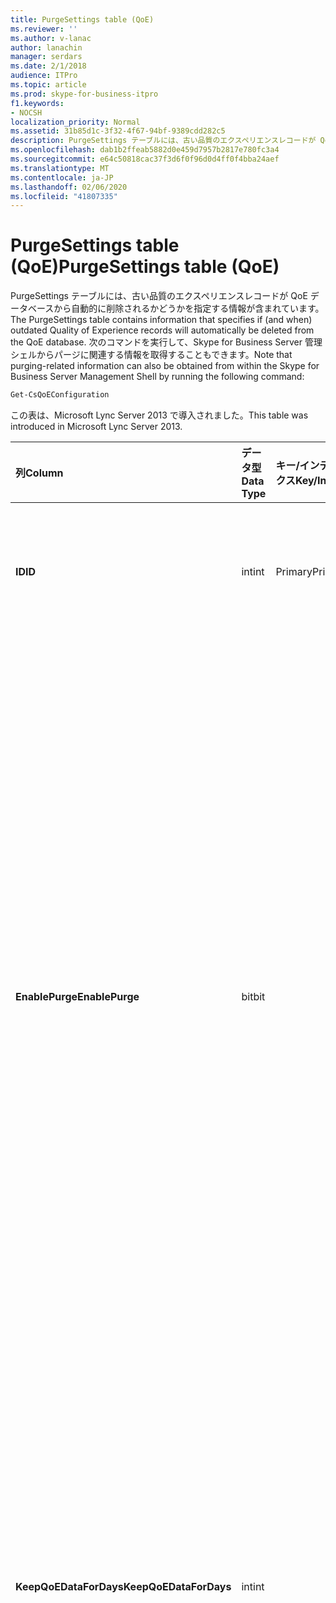 ```yaml
---
title: PurgeSettings table (QoE)
ms.reviewer: ''
ms.author: v-lanac
author: lanachin
manager: serdars
ms.date: 2/1/2018
audience: ITPro
ms.topic: article
ms.prod: skype-for-business-itpro
f1.keywords:
- NOCSH
localization_priority: Normal
ms.assetid: 31b85d1c-3f32-4f67-94bf-9389cdd282c5
description: PurgeSettings テーブルには、古い品質のエクスペリエンスレコードが QoE データベースから自動的に削除されるかどうかを指定する情報が含まれています。 次のコマンドを実行して、Skype for Business Server 管理シェルからパージに関連する情報を取得することもできます。
ms.openlocfilehash: dab1b2ffeab5882d0e459d7957b2817e780fc3a4
ms.sourcegitcommit: e64c50818cac37f3d6f0f96d0d4ff0f4bba24aef
ms.translationtype: MT
ms.contentlocale: ja-JP
ms.lasthandoff: 02/06/2020
ms.locfileid: "41807335"
---
```

# <a name="purgesettings-table-qoe"></a><span data-ttu-id="425b5-104">PurgeSettings table (QoE)</span><span class="sxs-lookup"><span data-stu-id="425b5-104">PurgeSettings table (QoE)</span></span>
 
<span data-ttu-id="425b5-105">PurgeSettings テーブルには、古い品質のエクスペリエンスレコードが QoE データベースから自動的に削除されるかどうかを指定する情報が含まれています。</span><span class="sxs-lookup"><span data-stu-id="425b5-105">The PurgeSettings table contains information that specifies if (and when) outdated Quality of Experience records will automatically be deleted from the QoE database.</span></span> <span data-ttu-id="425b5-106">次のコマンドを実行して、Skype for Business Server 管理シェルからパージに関連する情報を取得することもできます。</span><span class="sxs-lookup"><span data-stu-id="425b5-106">Note that purging-related information can also be obtained from within the Skype for Business Server Management Shell by running the following command:</span></span>
  
```PowerShell
Get-CsQoEConfiguration
```

<span data-ttu-id="425b5-107">この表は、Microsoft Lync Server 2013 で導入されました。</span><span class="sxs-lookup"><span data-stu-id="425b5-107">This table was introduced in Microsoft Lync Server 2013.</span></span>
  
|<span data-ttu-id="425b5-108">**列**</span><span class="sxs-lookup"><span data-stu-id="425b5-108">**Column**</span></span>|<span data-ttu-id="425b5-109">**データ型**</span><span class="sxs-lookup"><span data-stu-id="425b5-109">**Data Type**</span></span>|<span data-ttu-id="425b5-110">**キー/インデックス**</span><span class="sxs-lookup"><span data-stu-id="425b5-110">**Key/Index**</span></span>|<span data-ttu-id="425b5-111">**詳細**</span><span class="sxs-lookup"><span data-stu-id="425b5-111">**Details**</span></span>|
|:-----|:-----|:-----|:-----|
|<span data-ttu-id="425b5-112">**ID**</span><span class="sxs-lookup"><span data-stu-id="425b5-112">**ID**</span></span> <br/> |<span data-ttu-id="425b5-113">int</span><span class="sxs-lookup"><span data-stu-id="425b5-113">int</span></span>  <br/> |<span data-ttu-id="425b5-114">Primary</span><span class="sxs-lookup"><span data-stu-id="425b5-114">Primary</span></span>  <br/> |<span data-ttu-id="425b5-115">QoE の消去設定のコレクションの一意の識別子です。</span><span class="sxs-lookup"><span data-stu-id="425b5-115">Unique identifier for the collection of QoE purge settings.</span></span>  <br/> |
|<span data-ttu-id="425b5-116">**EnablePurge**</span><span class="sxs-lookup"><span data-stu-id="425b5-116">**EnablePurge**</span></span> <br/> |<span data-ttu-id="425b5-117">bit</span><span class="sxs-lookup"><span data-stu-id="425b5-117">bit</span></span>  <br/> ||<span data-ttu-id="425b5-118">True (1) に設定すると、Microsoft Lync Server 2013 は、古いレコードを QoE データベースから定期的に削除します。</span><span class="sxs-lookup"><span data-stu-id="425b5-118">When set to True (1) Microsoft Lync Server 2013 will periodically purge outdated records from the QoE database.</span></span> <span data-ttu-id="425b5-119">パージは、PurgeHour 設定によって指定されたサントメで毎日行われます。</span><span class="sxs-lookup"><span data-stu-id="425b5-119">Purging will take place each day at the tome specified by the PurgeHour setting.</span></span> <span data-ttu-id="425b5-120">False (0) に設定すると、レコードはデータベースから自動的に削除されません。</span><span class="sxs-lookup"><span data-stu-id="425b5-120">If set to False (0) then records will not be automatically purged from the database.</span></span> <span data-ttu-id="425b5-121">既定値は True です。</span><span class="sxs-lookup"><span data-stu-id="425b5-121">The default value is True.</span></span>  <br/> |
|<span data-ttu-id="425b5-122">**KeepQoEDataForDays**</span><span class="sxs-lookup"><span data-stu-id="425b5-122">**KeepQoEDataForDays**</span></span> <br/> |<span data-ttu-id="425b5-123">int</span><span class="sxs-lookup"><span data-stu-id="425b5-123">int</span></span>  <br/> ||<span data-ttu-id="425b5-124">データベースから削除される QoE レコード (日数) を指定します。 [削除] が有効になっていると、この値よりも古い QoE レコードはデータベースから削除されます。</span><span class="sxs-lookup"><span data-stu-id="425b5-124">Specifies the age of QoE records (in days) that will be purged from the database: if purging is enabled, QoE records older than this value will be removed from the database.</span></span> <span data-ttu-id="425b5-125">既定値は60日です。</span><span class="sxs-lookup"><span data-stu-id="425b5-125">The default value is 60 days.</span></span>  <br/> |
|<span data-ttu-id="425b5-126">**PurgeHour**</span><span class="sxs-lookup"><span data-stu-id="425b5-126">**PurgeHour**</span></span> <br/> |<span data-ttu-id="425b5-127">int</span><span class="sxs-lookup"><span data-stu-id="425b5-127">int</span></span>  <br/> ||<span data-ttu-id="425b5-128">データベースの消去が行われるローカル時刻を指定します。</span><span class="sxs-lookup"><span data-stu-id="425b5-128">Specifies the local time of day when database purging will take place.</span></span> <span data-ttu-id="425b5-129">時刻は24時間制を使用して指定します。0は午前0時 (12:00 AM)、23は 11:00 PM を表します。</span><span class="sxs-lookup"><span data-stu-id="425b5-129">The time of day is specified using a 24-hour clock, with 0 representing midnight (12:00 AM) and 23 representing 11:00 PM.</span></span> <span data-ttu-id="425b5-130">時刻を指定できるのは1日の時間のみです。10の値 (10:00 AM) は許可されていますが、10.5 の 10:30 (10:30 AM を示す) は使用できません。</span><span class="sxs-lookup"><span data-stu-id="425b5-130">Note that you can only specify the hour of the day: a value of 10 (indicating 10:00 AM) is allowed, but a value of 10:30 of 10.5 (indicating 10:30 AM) is not allowed.</span></span> <span data-ttu-id="425b5-131">既定値は 1 (1:00 AM) です。</span><span class="sxs-lookup"><span data-stu-id="425b5-131">The default value is 1 (1:00 AM).</span></span> <span data-ttu-id="425b5-132">データベースの消去が行われるローカル時刻を指定します。</span><span class="sxs-lookup"><span data-stu-id="425b5-132">Specifies the local time of day when database purging will take place.</span></span> <span data-ttu-id="425b5-133">時刻は24時間制を使用して指定します。0は午前0時 (12:00 AM)、23は 11:00 PM を表します。</span><span class="sxs-lookup"><span data-stu-id="425b5-133">The time of day is specified using a 24-hour clock, with 0 representing midnight (12:00 AM) and 23 representing 11:00 PM.</span></span> <span data-ttu-id="425b5-134">時刻を指定できるのは1日の時間のみです。10の値 (10:00 AM) は許可されていますが、10.5 の 10:30 (10:30 AM を示す) は使用できません。</span><span class="sxs-lookup"><span data-stu-id="425b5-134">Note that you can only specify the hour of the day: a value of 10 (indicating 10:00 AM) is allowed, but a value of 10:30 of 10.5 (indicating 10:30 AM) is not allowed.</span></span> <span data-ttu-id="425b5-135">既定値は 1 (1:00 AM) です。</span><span class="sxs-lookup"><span data-stu-id="425b5-135">The default value is 1 (1:00 AM).</span></span>  <br/> |
   

